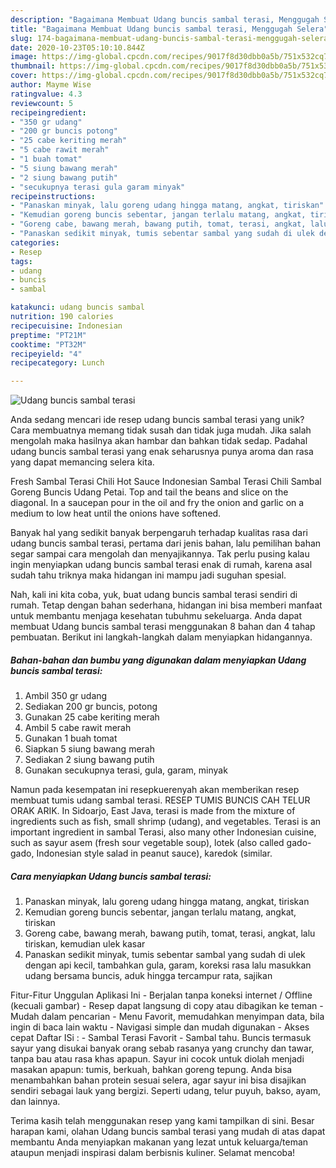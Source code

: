 ```yaml
---
description: "Bagaimana Membuat Udang buncis sambal terasi, Menggugah Selera"
title: "Bagaimana Membuat Udang buncis sambal terasi, Menggugah Selera"
slug: 174-bagaimana-membuat-udang-buncis-sambal-terasi-menggugah-selera
date: 2020-10-23T05:10:10.844Z
image: https://img-global.cpcdn.com/recipes/9017f8d30dbb0a5b/751x532cq70/udang-buncis-sambal-terasi-foto-resep-utama.jpg
thumbnail: https://img-global.cpcdn.com/recipes/9017f8d30dbb0a5b/751x532cq70/udang-buncis-sambal-terasi-foto-resep-utama.jpg
cover: https://img-global.cpcdn.com/recipes/9017f8d30dbb0a5b/751x532cq70/udang-buncis-sambal-terasi-foto-resep-utama.jpg
author: Mayme Wise
ratingvalue: 4.3
reviewcount: 5
recipeingredient:
- "350 gr udang"
- "200 gr buncis potong"
- "25 cabe keriting merah"
- "5 cabe rawit merah"
- "1 buah tomat"
- "5 siung bawang merah"
- "2 siung bawang putih"
- "secukupnya terasi gula garam minyak"
recipeinstructions:
- "Panaskan minyak, lalu goreng udang hingga matang, angkat, tiriskan"
- "Kemudian goreng buncis sebentar, jangan terlalu matang, angkat, tiriskan"
- "Goreng cabe, bawang merah, bawang putih, tomat, terasi, angkat, lalu tiriskan, kemudian ulek kasar"
- "Panaskan sedikit minyak, tumis sebentar sambal yang sudah di ulek dengan api kecil, tambahkan gula, garam, koreksi rasa lalu masukkan udang bersama buncis, aduk hingga tercampur rata, sajikan"
categories:
- Resep
tags:
- udang
- buncis
- sambal

katakunci: udang buncis sambal 
nutrition: 190 calories
recipecuisine: Indonesian
preptime: "PT21M"
cooktime: "PT32M"
recipeyield: "4"
recipecategory: Lunch

---
```



![Udang buncis sambal terasi](https://img-global.cpcdn.com/recipes/9017f8d30dbb0a5b/751x532cq70/udang-buncis-sambal-terasi-foto-resep-utama.jpg)

Anda sedang mencari ide resep udang buncis sambal terasi yang unik? Cara membuatnya memang tidak susah dan tidak juga mudah. Jika salah mengolah maka hasilnya akan hambar dan bahkan tidak sedap. Padahal udang buncis sambal terasi yang enak seharusnya punya aroma dan rasa yang dapat memancing selera kita.

Fresh Sambal Terasi Chili Hot Sauce Indonesian Sambal Terasi Chili Sambal Goreng Buncis Udang Petai. Top and tail the beans and slice on the diagonal. In a saucepan pour in the oil and fry the onion and garlic on a medium to low heat until the onions have softened.

Banyak hal yang sedikit banyak berpengaruh terhadap kualitas rasa dari udang buncis sambal terasi, pertama dari jenis bahan, lalu pemilihan bahan segar sampai cara mengolah dan menyajikannya. Tak perlu pusing kalau ingin menyiapkan udang buncis sambal terasi enak di rumah, karena asal sudah tahu triknya maka hidangan ini mampu jadi suguhan spesial.


Nah, kali ini kita coba, yuk, buat udang buncis sambal terasi sendiri di rumah. Tetap dengan bahan sederhana, hidangan ini bisa memberi manfaat untuk membantu menjaga kesehatan tubuhmu sekeluarga. Anda dapat membuat Udang buncis sambal terasi menggunakan 8 bahan dan 4 tahap pembuatan. Berikut ini langkah-langkah dalam menyiapkan hidangannya.

<!--inarticleads1-->

##### Bahan-bahan dan bumbu yang digunakan dalam menyiapkan Udang buncis sambal terasi:

1. Ambil 350 gr udang
1. Sediakan 200 gr buncis, potong
1. Gunakan 25 cabe keriting merah
1. Ambil 5 cabe rawit merah
1. Gunakan 1 buah tomat
1. Siapkan 5 siung bawang merah
1. Sediakan 2 siung bawang putih
1. Gunakan secukupnya terasi, gula, garam, minyak


Namun pada kesempatan ini resepkuerenyah akan memberikan resep membuat tumis udang sambal terasi. RESEP TUMIS BUNCIS CAH TELUR ORAK ARIK. In Sidoarjo, East Java, terasi is made from the mixture of ingredients such as fish, small shrimp (udang), and vegetables. Terasi is an important ingredient in sambal Terasi, also many other Indonesian cuisine, such as sayur asem (fresh sour vegetable soup), lotek (also called gado-gado, Indonesian style salad in peanut sauce), karedok (similar. 

<!--inarticleads2-->

##### Cara menyiapkan Udang buncis sambal terasi:

1. Panaskan minyak, lalu goreng udang hingga matang, angkat, tiriskan
1. Kemudian goreng buncis sebentar, jangan terlalu matang, angkat, tiriskan
1. Goreng cabe, bawang merah, bawang putih, tomat, terasi, angkat, lalu tiriskan, kemudian ulek kasar
1. Panaskan sedikit minyak, tumis sebentar sambal yang sudah di ulek dengan api kecil, tambahkan gula, garam, koreksi rasa lalu masukkan udang bersama buncis, aduk hingga tercampur rata, sajikan


Fitur-Fitur Unggulan Aplikasi Ini - Berjalan tanpa koneksi internet / Offline (kecuali gambar) - Resep dapat langsung di copy atau dibagikan ke teman - Mudah dalam pencarian - Menu Favorit, memudahkan menyimpan data, bila ingin di baca lain waktu - Navigasi simple dan mudah digunakan - Akses cepat Daftar ISi : - Sambal Terasi Favorit - Sambal tahu. Buncis termasuk sayur yang disukai banyak orang sebab rasanya yang crunchy dan tawar, tanpa bau atau rasa khas apapun. Sayur ini cocok untuk diolah menjadi masakan apapun: tumis, berkuah, bahkan goreng tepung. Anda bisa menambahkan bahan protein sesuai selera, agar sayur ini bisa disajikan sendiri sebagai lauk yang bergizi. Seperti udang, telur puyuh, bakso, ayam, dan lainnya. 

Terima kasih telah menggunakan resep yang kami tampilkan di sini. Besar harapan kami, olahan Udang buncis sambal terasi yang mudah di atas dapat membantu Anda menyiapkan makanan yang lezat untuk keluarga/teman ataupun menjadi inspirasi dalam berbisnis kuliner. Selamat mencoba!
